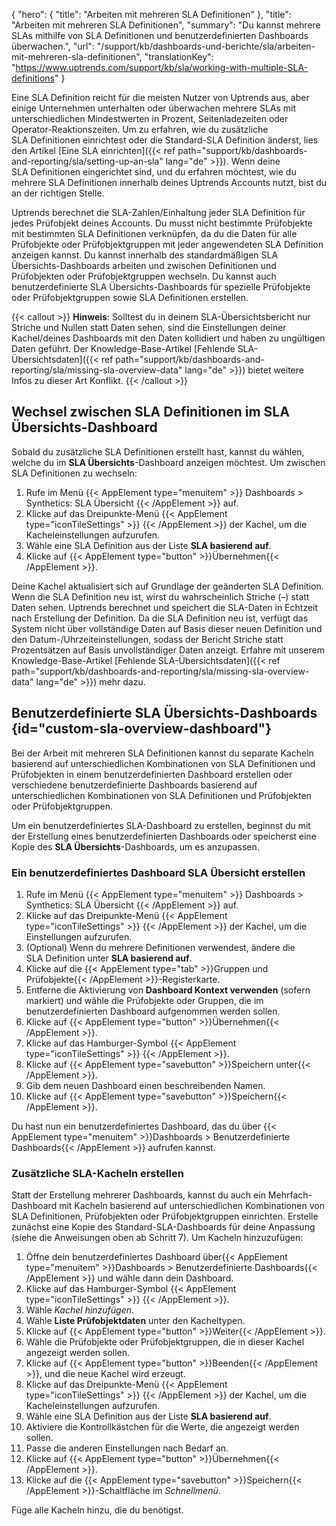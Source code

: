 {
  "hero": {
    "title": "Arbeiten mit mehreren SLA Definitionen"
  },
  "title": "Arbeiten mit mehreren SLA Definitionen",
  "summary": "Du kannst mehrere SLAs mithilfe von SLA Definitionen und benutzerdefinierten Dashboards überwachen.",
  "url": "/support/kb/dashboards-und-berichte/sla/arbeiten-mit-mehreren-sla-definitionen",
  "translationKey": "https://www.uptrends.com/support/kb/sla/working-with-multiple-SLA-definitions"
}

Eine SLA Definition reicht für die meisten Nutzer von Uptrends aus, aber einige Unternehmen unterhalten oder überwachen mehrere SLAs mit unterschiedlichen Mindestwerten in Prozent, Seitenladezeiten oder Operator-Reaktionszeiten. Um zu erfahren, wie du zusätzliche SLA Definitionen einrichtest oder die Standard-SLA Definition änderst, lies den Artikel [Eine SLA einrichten]({{< ref path="support/kb/dashboards-and-reporting/sla/setting-up-an-sla" lang="de" >}}). Wenn deine SLA Definitionen eingerichtet sind, und du erfahren möchtest, wie du mehrere SLA Definitionen innerhalb deines Uptrends Accounts nutzt, bist du an der richtigen Stelle.

Uptrends berechnet die SLA-Zahlen/Einhaltung jeder SLA Definition für jedes Prüfobjekt deines Accounts. Du musst nicht bestimmte Prüfobjekte mit bestimmten SLA Definitionen verknüpfen, da du die Daten für alle Prüfobjekte oder Prüfobjektgruppen mit jeder angewendeten SLA Definition anzeigen kannst. Du kannst innerhalb des standardmäßigen SLA Übersichts-Dashboards arbeiten und zwischen Definitionen und Prüfobjekten oder Prüfobjektgruppen wechseln. Du kannst auch benutzerdefinierte SLA Übersichts-Dashboards für spezielle Prüfobjekte oder Prüfobjektgruppen sowie SLA Definitionen erstellen.

{{< callout >}}
**Hinweis**: Solltest du in deinem SLA-Übersichtsbericht nur Striche und Nullen statt Daten sehen, sind die Einstellungen deiner Kachel/deines Dashboards mit den Daten kollidiert und haben zu ungültigen Daten geführt. Der Knowledge-Base-Artikel [Fehlende SLA-Übersichtsdaten]({{< ref path="support/kb/dashboards-and-reporting/sla/missing-sla-overview-data" lang="de" >}}) bietet weitere Infos zu dieser Art Konflikt.
{{< /callout >}}

## Wechsel zwischen SLA Definitionen im SLA Übersichts-Dashboard

Sobald du zusätzliche SLA Definitionen erstellt hast, kannst du wählen, welche du im **SLA Übersichts**-Dashboard anzeigen möchtest. Um zwischen SLA Definitionen zu wechseln:

1. Rufe im Menü {{< AppElement type="menuitem" >}} Dashboards > Synthetics: SLA Übersicht {{< /AppElement >}} auf.
2. Klicke auf das Dreipunkte-Menü {{< AppElement type="iconTileSettings" >}} {{< /AppElement >}} der Kachel, um die Kacheleinstellungen aufzurufen.
3. Wähle eine SLA Definition aus der Liste **SLA basierend auf**.
5. Klicke auf {{< AppElement type="button" >}}Übernehmen{{< /AppElement >}}.

Deine Kachel aktualisiert sich auf Grundlage der geänderten SLA Definition. Wenn die SLA Definition neu ist, wirst du wahrscheinlich Striche (–) statt Daten sehen. Uptrends berechnet und speichert die SLA-Daten in Echtzeit nach Erstellung der Definition. Da die SLA Definition neu ist, verfügt das System nicht über vollständige Daten auf Basis dieser neuen Definition und den Datum-/Uhrzeiteinstellungen, sodass der Bericht Striche statt Prozentsätzen auf Basis unvollständiger Daten anzeigt. Erfahre mit unserem Knowledge-Base-Artikel [Fehlende SLA-Übersichtsdaten]({{< ref path="support/kb/dashboards-and-reporting/sla/missing-sla-overview-data" lang="de" >}}) mehr dazu.

## Benutzerdefinierte SLA Übersichts-Dashboards {id="custom-sla-overview-dashboard"}

Bei der Arbeit mit mehreren SLA Definitionen kannst du separate Kacheln basierend auf unterschiedlichen Kombinationen von SLA Definitionen und Prüfobjekten in einem benutzerdefinierten Dashboard erstellen oder verschiedene benutzerdefinierte Dashboards basierend auf unterschiedlichen Kombinationen von SLA Definitionen und Prüfobjekten oder Prüfobjektgruppen.

Um ein benutzerdefiniertes SLA-Dashboard zu erstellen, beginnst du mit der Erstellung eines benutzerdefinierten Dashboards oder speicherst eine Kopie des **SLA Übersichts**-Dashboards, um es anzupassen.

### Ein benutzerdefiniertes Dashboard SLA Übersicht erstellen

1. Rufe im Menü {{< AppElement type="menuitem" >}} Dashboards > Synthetics: SLA Übersicht {{< /AppElement >}} auf.
2. Klicke auf das Dreipunkte-Menü {{< AppElement type="iconTileSettings" >}} {{< /AppElement >}} der Kachel, um die Einstellungen aufzurufen.
3. (Optional) Wenn du mehrere Definitionen verwendest, ändere die SLA Definition unter **SLA basierend auf**.
4. Klicke auf die {{< AppElement type="tab" >}}Gruppen und Prüfobjekte{{< /AppElement >}}-Registerkarte.
5. Entferne die Aktivierung von **Dashboard Kontext verwenden** (sofern markiert) und wähle die Prüfobjekte oder Gruppen, die im benutzerdefinierten Dashboard aufgenommen werden sollen.
6. Klicke auf {{< AppElement type="button" >}}Übernehmen{{< /AppElement >}}.
7. Klicke auf das Hamburger-Symbol {{< AppElement type="iconTileSettings" >}} {{< /AppElement >}}.
8. Klicke auf {{< AppElement type="savebutton" >}}Speichern unter{{< /AppElement >}}.
9. Gib dem neuen Dashboard einen beschreibenden Namen.
10. Klicke auf {{< AppElement type="savebutton" >}}Speichern{{< /AppElement >}}.

Du hast nun ein benutzerdefiniertes Dashboard, das du über {{< AppElement type="menuitem" >}}Dashboards > Benutzerdefinierte Dashboards{{< /AppElement >}} aufrufen kannst.
  
### Zusätzliche SLA-Kacheln erstellen

Statt der Erstellung mehrerer Dashboards, kannst du auch ein Mehrfach-Dashboard mit Kacheln basierend auf unterschiedlichen Kombinationen von SLA Definitionen, Prüfobjekten oder Prüfobjektgruppen einrichten. Erstelle zunächst eine Kopie des Standard-SLA-Dashboards für deine Anpassung (siehe die Anweisungen oben ab Schritt 7). Um Kacheln hinzuzufügen:

1. Öffne dein benutzerdefiniertes Dashboard über{{< AppElement type="menuitem" >}}Dashboards > Benutzerdefinierte Dashboards{{< /AppElement >}} und wähle dann dein Dashboard.
2. Klicke auf das Hamburger-Symbol {{< AppElement type="iconTileSettings" >}} {{< /AppElement >}}.
3. Wähle *Kachel hinzufügen*.
4. Wähle **Liste Prüfobjektdaten** unter den Kacheltypen.
5. Klicke auf {{< AppElement type="button" >}}Weiter{{< /AppElement >}}.
6. Wähle die Prüfobjekte oder Prüfobjektgruppen, die in dieser Kachel angezeigt werden sollen.
7. Klicke auf {{< AppElement type="button" >}}Beenden{{< /AppElement >}}, und die neue Kachel wird erzeugt.
8. Klicke auf das Dreipunkte-Menü {{< AppElement type="iconTileSettings" >}} {{< /AppElement >}} der Kachel, um die Kacheleinstellungen aufzurufen.
9. Wähle eine SLA Definition aus der Liste **SLA basierend auf**.
10. Aktiviere die Kontrollkästchen für die Werte, die angezeigt werden sollen.
11. Passe die anderen Einstellungen nach Bedarf an.
12. Klicke auf {{< AppElement type="button" >}}Übernehmen{{< /AppElement >}}.
13. Klicke auf die {{< AppElement type="savebutton" >}}Speichern{{< /AppElement >}}-Schaltfläche im *Schnellmenü*.

Füge alle Kacheln hinzu, die du benötigst.
